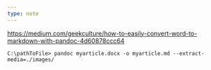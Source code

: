```yaml
---
type: note
---
```

https://medium.com/geekculture/how-to-easily-convert-word-to-markdown-with-pandoc-4d60878ccc64

```
C:\pathToFile> pandoc myarticle.docx -o myarticle.md --extract-media=./images/
```